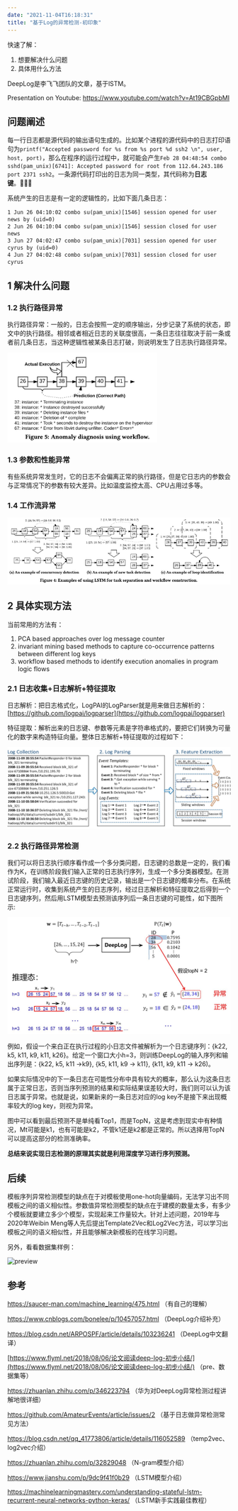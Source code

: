 ```yaml
---
date: "2021-11-04T16:18:31"
title: "基于Log的异常检测-初印象"
---
```


快速了解：

1. 想要解决什么问题
2. 具体用什么方法

DeepLog是李飞飞团队的文章，基于lSTM。

Presentation on Youtube: https://www.youtube.com/watch?v=At19CBGpbMI

## 问题阐述

每一行日志都是源代码的输出语句生成的。比如某个进程的源代码中的日志打印语句为`printf("Accepted password for %s from %s port %d ssh2 \n", user, host, port)`，那么在程序的运行过程中，就可能会产生`Feb 28 04:48:54 combo sshd(pam_unix)[6741]: Accepted password for root from 112.64.243.186 port 2371 ssh2`。一条源代码打印出的日志为同一类型，其代码称为**日志键**。

系统产生的日志是有一定的逻辑性的，比如下面几条日志：

```shell
1 Jun 26 04:10:02 combo su(pam_unix)[1546] session opened for user news by (uid=0)
2 Jun 26 04:10:04 combo su(pam_unix)[1546] session closed for user news
3 Jun 27 04:02:47 combo su(pam_unix)[7031] session opened for user cyrus by (uid=0)
4 Jun 27 04:02:48 combo su(pam_unix)[7031] session closed for user cyrus
```

## 1 解决什么问题

### 1.2 执行路径异常

执行路径异常：一般的，日志会按照一定的顺序输出，分步记录了系统的状态，即文中的执行路径。相邻或者相近日志的关联度很高，一条日志往往取决于前一条或者前几条日志，当这种逻辑性被某条日志打破，则说明发生了日志执行路径异常。

<img src="https://raw.githubusercontent.com/zecoo/imgs/master/uPic/image-20211108101113268.png" alt="image-20211108101113268" style="zoom: 33%;"/>

### 1.3 参数和性能异常

有些系统异常发生时，它的日志不会偏离正常的执行路径，但是它日志内的参数会与正常情况下的参数有较大差异。比如温度监控太高、CPU占用过多等。

### 1.4 工作流异常

![image-20211108105807187](https://raw.githubusercontent.com/zecoo/imgs/master/uPic/image-20211108105807187.png)

## 2 具体实现方法

当前常用的方法有：

1. PCA based approaches over log message counter
2. invariant mining based methods to capture co-occurrence patterns between different log keys
3. workflow based methods to identify execution anomalies in program logic flows

### 2.1 日志收集+日志解析+特征提取

日志解析：把日志格式化，LogPAI的LogParser就是用来做日志解析的：[https://github.com/logpai/logparser](https://github.com/logpai/logparser)

特征提取：解析出来的日志键、参数等元素是字符串格式的，要把它们转换为可量化的数字来构造特征向量。整体日志解析+特征提取的过程如下：

<img src="https://raw.githubusercontent.com/zecoo/imgs/master/uPic/image-20211108103142888.png" alt="image-20211108103142888" style="zoom:50%;" />

### 2.2 执行路径异常检测

我们可以将日志执行顺序看作成一个多分类问题，日志键的总数是一定的，我们看作为K，在训练阶段我们输入正常的日志执行序列，生成一个多分类器模型。在测试阶段，我们输入最近日志键的历史记录，输出是一个日志键的概率分布。在系统正常运行时，收集到系统产生的日志序列，经过日志解析和特征提取之后得到一个日志键序列，然后用LSTM模型去预测该序列后一条日志键的可能性，如下图所示:

<img src="https://raw.githubusercontent.com/zecoo/imgs/master/uPic/v2-cbbbfd3b494b12fac63e8146b2b13579_r.jpg" alt="preview" style="zoom:50%;" />

例如，假设一个来白正在执行过程的小日志文件被解析为一个日志键序列：{k22, k5, k11, k9, k11, k26}。给定一个窗口大小h=3，则训练DeepLog的输入序列和输出序列是：{k22, k5, k11 ->k9}, {k5, k11, k9 -> k11}, {k11, k9, k11 -> k26)。

如果实际情况中的下一条日志在可能性分布中具有较大的概率，那么认为这条日志属于正常日志，否则当序列预测的结果和实际结果误差较大时，我们则可以认为该日志属于异常。也就是说，如果新来的一条日志对应的log key不是接下来出现概率较大的log key，则视为异常。

图中可以看到最后预测不是单纯看Top1，而是TopN，这是考虑到现实中有种情况，Mt可能是k1，也有可能是k2，不管k1还是k2都是正常的。所以选择用TopN可以提高这部分的检测准确率。

**总结来说实现日志检测的原理其实就是利用深度学习进行序列预测。**

## 后续

模板序列异常检测模型的缺点在于对模板使用one-hot向量编码，无法学习出不同模板之间的语义相似性。参数值异常检测模型的缺点在于建模的数量太多，有多少个模板就要建立多少个模型，实现起来工作量较大。针对上述问题，2019年与2020年Weibin Meng等人先后提出Template2Vec和Log2Vec方法，可以学习出模板之间的语义相似性，并且能够解决新模板的在线学习问题。

另外，看看数据集样例：

![preview](https://pic3.zhimg.com/v2-17c6371a20686b12820f853f88ab051e_r.jpg)

## 参考

https://saucer-man.com/machine_learning/475.html （有自己的理解）

https://www.cnblogs.com/bonelee/p/10457057.html （DeepLog介绍补充）

https://blog.csdn.net/ARPOSPF/article/details/103236241 （DeepLog中文翻译）

[https://www.flyml.net/2018/08/06/论文阅读deep-log-初步小结/](https://www.flyml.net/2018/08/06/论文阅读deep-log-初步小结/) （pre、数据集等）

https://zhuanlan.zhihu.com/p/346223794 （华为对DeepLog异常检测过程讲解地很详细）

https://github.com/AmateurEvents/article/issues/2 （基于日志做异常检测常见方法）

https://blog.csdn.net/qq_41773806/article/details/116052589 （temp2vec、log2vec介绍）

https://zhuanlan.zhihu.com/p/32829048 （N-gram模型介绍）

https://www.jianshu.com/p/9dc9f41f0b29 （LSTM模型介绍）

https://machinelearningmastery.com/understanding-stateful-lstm-recurrent-neural-networks-python-keras/ （LSTM新手实践最佳教程）